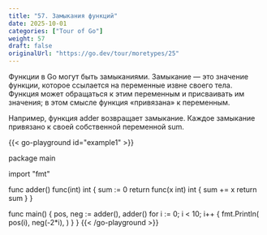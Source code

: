 ```yaml
---
title: "57. Замыкания функций"
date: 2025-10-01
categories: ["Tour of Go"]
weight: 57
draft: false
originalUrl: "https://go.dev/tour/moretypes/25"
---
```


Функции в Go могут быть замыканиями. Замыкание — это значение функции, которое ссылается на переменные извне своего тела. Функция может обращаться к этим переменным и присваивать им значения; в этом смысле функция «привязана» к переменным.

Например, функция adder возвращает замыкание. Каждое замыкание привязано к своей собственной переменной sum.

{{< go-playground id="example1" >}}

package main

import "fmt"

func adder() func(int) int {
    sum := 0
    return func(x int) int {
        sum += x
        return sum
    }
}

func main() {
    pos, neg := adder(), adder()
        for i := 0; i < 10; i++ {
            fmt.Println(
            pos(i),
            neg(-2*i),
        )
    }
}
{{< /go-playground >}} 